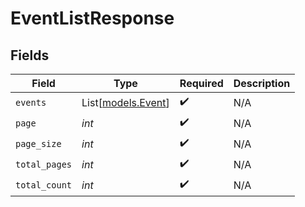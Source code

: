 # EventListResponse


## Fields

| Field                                    | Type                                     | Required                                 | Description                              |
| ---------------------------------------- | ---------------------------------------- | ---------------------------------------- | ---------------------------------------- |
| `events`                                 | List[[models.Event](../models/event.md)] | :heavy_check_mark:                       | N/A                                      |
| `page`                                   | *int*                                    | :heavy_check_mark:                       | N/A                                      |
| `page_size`                              | *int*                                    | :heavy_check_mark:                       | N/A                                      |
| `total_pages`                            | *int*                                    | :heavy_check_mark:                       | N/A                                      |
| `total_count`                            | *int*                                    | :heavy_check_mark:                       | N/A                                      |